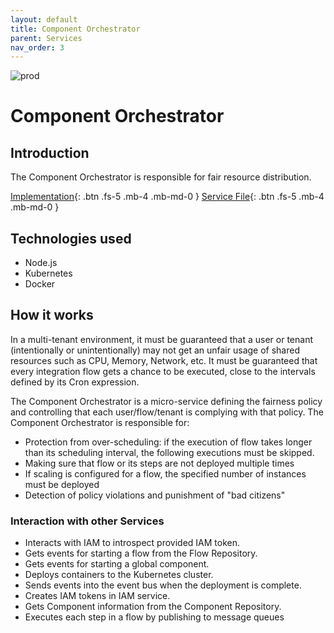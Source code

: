 ```yaml
---
layout: default
title: Component Orchestrator
parent: Services
nav_order: 3
---
```


<!-- Description Guidelines

Please note:
Use the full links to reference other files or images! Relative links will not work under our theme settings.
-->

<!-- please choose the appropriate batch and delete/comment the others  -->
![prod](https://img.shields.io/badge/Status-Production-brightgreen.svg)


# Component Orchestrator

## Introduction
<!-- 2 sentences: what does it do and how -->

The Component Orchestrator is responsible for fair resource distribution.

<!--[API Reference](){: .btn .fs-5 .mb-4 .mb-md-0 }-->
[Implementation](https://github.com/openintegrationhub/openintegrationhub/tree/master/services/component-orchestrator){: .btn .fs-5 .mb-4 .mb-md-0 }
[Service File](https://github.com/openintegrationhub/openintegrationhub/tree/master/lib/component-orchestrator){: .btn .fs-5 .mb-4 .mb-md-0 }

## Technologies used
- Node.js
- Kubernetes
- Docker

## How it works
<!-- describe core functionalities and underlying concepts in more detail -->

In a multi-tenant environment, it must be guaranteed that a user or tenant
(intentionally or unintentionally) may not get an unfair usage of shared
resources such as CPU, Memory, Network, etc. It must be guaranteed that
every integration flow gets a chance to be executed, close to the intervals
defined by its Cron expression.

The Component Orchestrator is a micro-service defining the fairness policy
and controlling that each user/flow/tenant is complying with that policy.
The Component Orchestrator is responsible for:

* Protection from over-scheduling: if the execution of flow takes longer than its scheduling interval, the following executions must be skipped.
* Making sure that flow or its steps are not deployed multiple times
* If scaling is configured for a flow, the specified number of instances must be deployed
* Detection of policy violations and punishment of "bad citizens"

### Interaction with other Services
- Interacts with IAM to introspect provided IAM token.
- Gets events for starting a flow from the Flow Repository.
- Gets events for starting a global component.
- Deploys containers to the Kubernetes cluster.
- Sends events into the event bus when the deployment is complete.
- Creates IAM tokens in IAM service.
- Gets Component information from the Component Repository.
- Executes each step in a flow by publishing to message queues